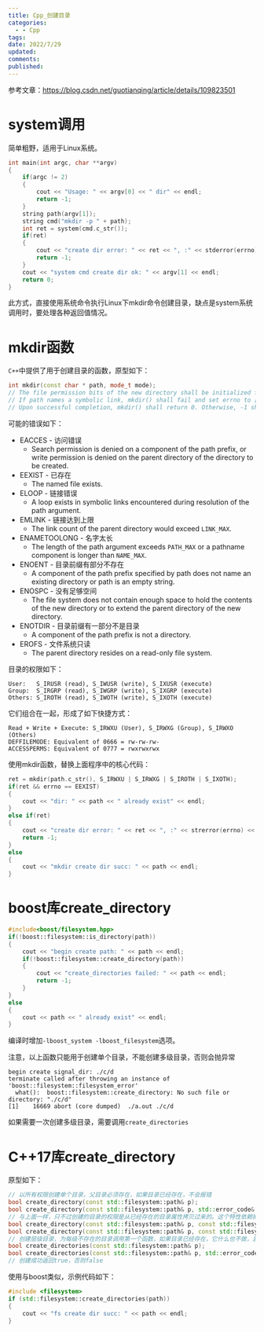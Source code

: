 ```yaml
---
title: Cpp_创建目录
categories:
  - - Cpp
tags: 
date: 2022/7/29
updated: 
comments: 
published:
---
```


参考文章：https://blog.csdn.net/guotianqing/article/details/109823501

# system调用

简单粗野，适用于Linux系统。

```cpp
int main(int argc, char **argv)
{
    if(argc != 2)
    {
        cout << "Usage: " << argv[0] << " dir" << endl;
        return -1;
    }
    string path(argv[1]);
    string cmd("mkdir -p " + path);
    int ret = system(cmd.c_str());
    if(ret)
    {
        cout << "create dir error: " << ret << ", :" << stderror(errno) << endl;
        return -1;
    }
    cout << "system cmd create dir ok: " << argv[1] << endl;
    return 0;
}
```

此方式，直接使用系统命令执行Linux下mkdir命令创建目录，缺点是system系统调用时，要处理各种返回值情况。

# mkdir函数

`C++`中提供了用于创建目录的函数，原型如下：

```cpp
int mkdir(const char * path, mode_t mode);
// The file permission bits of the new directory shall be initialized from mode
// If path names a symbolic link, mkdir() shall fail and set errno to [EEXIST].
// Upon successful completion, mkdir() shall return 0. Otherwise, -1 shall be returned, no directory shall be created, and errno shall be set to indicate the error.
```

可能的错误如下：

* EACCES - 访问错误
  * Search permission is denied on a component of the path prefix, or write permission is denied on the parent directory of the directory to be created.
* EEXIST - 已存在
  * The named file exists.
* ELOOP - 链接错误
  * A loop exists in symbolic links encountered during resolution of the path argument.
* EMLINK - 链接达到上限
  * The link count of the parent directory would exceed `LINK_MAX`.
* ENAMETOOLONG - 名字太长
  * The length of the path argument exceeds `PATH_MAX` or a pathname component is longer than `NAME_MAX`.
* ENOENT - 目录前缀有部分不存在
  * A component of the path prefix specified by path does not name an existing directory or path is an empty string.
* ENOSPC - 没有足够空间
  * The file system does not contain enough space to hold the contents of the new directory or to extend the parent directory of the new directory.
* ENOTDIR - 目录前缀有一部分不是目录
  * A component of the path prefix is not a directory.
* EROFS - 文件系统只读
  * The parent directory resides on a read-only file system.

目录的权限如下：

```
User:   S_IRUSR (read), S_IWUSR (write), S_IXUSR (execute)
Group:  S_IRGRP (read), S_IWGRP (write), S_IXGRP (execute)
Others: S_IROTH (read), S_IWOTH (write), S_IXOTH (execute)
```


它们组合在一起，形成了如下快捷方式：

```
Read + Write + Execute: S_IRWXU (User), S_IRWXG (Group), S_IRWXO (Others)
DEFFILEMODE: Equivalent of 0666 = rw-rw-rw-
ACCESSPERMS: Equivalent of 0777 = rwxrwxrwx
```

使用mkdir函数，替换上面程序中的核心代码：

```cpp
ret = mkdir(path.c_str(), S_IRWXU | S_IRWXG | S_IROTH | S_IXOTH);
if(ret && errno == EEXIST)
{
    cout << "dir: " << path << " already exist" << endl;
}
else if(ret)
{
    cout << "create dir error: " << ret << ", :" << strerror(errno) << endl;
    return -1;
}
else
{
    cout << "mkdir create dir succ: " << path << endl;
}
```

# boost库create_directory

```cpp
#include<boost/filesystem.hpp>
if(!boost::filesystem::is_directory(path))
{
    cout << "begin create path: " << path << endl;
    if(!boost::filesystem::create_directory(path))
    {
        cout << "create_directories failed: " << path << endl;
        return -1;
    }
}
else
{
    cout << path << " already exist" << endl;
}
```

编译时增加`-lboost_system -lboost_filesystem`选项。

注意，以上函数只能用于创建单个目录，不能创建多级目录，否则会抛异常

```
begin create signal_dir: ./c/d
terminate called after throwing an instance of 'boost::filesystem::filesystem_error'
  what():  boost::filesystem::create_directory: No such file or directory: "./c/d"
[1]    16669 abort (core dumped)  ./a.out ./c/d
```

如果需要一次创建多级目录，需要调用`create_directories`

# C++17库create_directory

原型如下：

```cpp
// 以所有权限创建单个目录，父目录必须存在，如果目录已经存在，不会报错
bool create_directory(const std::filesystem::path& p);
bool create_directory(const std::filesystem::path& p, std::error_code& ec) noexcept;
// 与上面一样，只不过创建的目录的权限是从已经存在的目录属性拷贝过来的。这个特性依赖操作系统
bool create_directory(const std::filesystem::path& p, const std::filesystem::path& existing_p);
bool create_directory(const std::filesystem::path& p, const std::filesystem::path& existing_p, std::error_code& ec) noexcept;
// 创建层级目录，为每级不存在的目录调用第一个函数，如果目录已经存在，它什么也不做，且不会报错
bool create_directories(const std::filesystem::path& p);
bool create_directories(const std::filesystem::path& p, std::error_code& ec);
// 创建成功返回true，否则false
```

使用与boost类似，示例代码如下：

```cpp
#include <filesystem>
if (std::filesystem::create_directories(path))
{
	cout << "fs create dir succ: " << path << endl;
}
```
